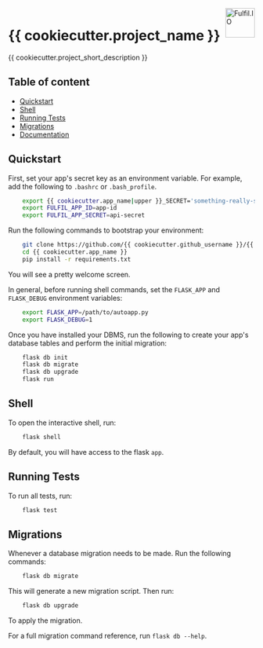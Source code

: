 <a href="https://fulfil.io/">
    <img src="https://cdn.fulfil.io/assets/logo/full-transparent.png" alt="Fulfil.IO" title="Fulfil.IO" align="right" height="60" />
</a>

# {{ cookiecutter.project_name }}

{{ cookiecutter.project_short_description }}

## Table of content

- [Quickstart](#quickstart)
- [Shell](#shell)
- [Running Tests](#running-tests)
- [Migrations](#migrations)
- [Documentation](#documentation)

## Quickstart

First, set your app's secret key as an environment variable. For example,
add the following to ``.bashrc`` or ``.bash_profile``.

```sh
    export {{ cookiecutter.app_name|upper }}_SECRET='something-really-secret'
    export FULFIL_APP_ID=app-id
    export FULFIL_APP_SECRET=api-secret
```

Run the following commands to bootstrap your environment:

```sh
    git clone https://github.com/{{ cookiecutter.github_username }}/{{ cookiecutter.app_name }}
    cd {{ cookiecutter.app_name }}
    pip install -r requirements.txt
```

You will see a pretty welcome screen.

In general, before running shell commands, set the ``FLASK_APP`` and
``FLASK_DEBUG`` environment variables:

```sh
    export FLASK_APP=/path/to/autoapp.py
    export FLASK_DEBUG=1
```

Once you have installed your DBMS, run the following to create your app's
database tables and perform the initial migration:

```sh
    flask db init
    flask db migrate
    flask db upgrade
    flask run
```

## Shell


To open the interactive shell, run:

```sh
    flask shell
```

By default, you will have access to the flask ``app``.


## Running Tests

To run all tests, run:
```sh
    flask test
```


## Migrations

Whenever a database migration needs to be made. Run the following commands:

```sh
    flask db migrate
```

This will generate a new migration script. Then run:

```sh
    flask db upgrade
```

To apply the migration.

For a full migration command reference, run ``flask db --help``.
